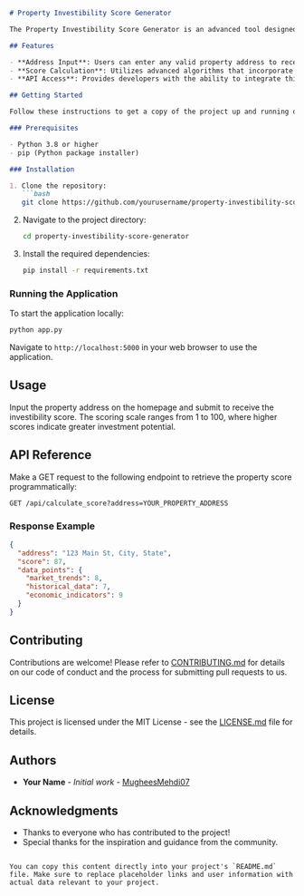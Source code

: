 ```markdown
# Property Investibility Score Generator

The Property Investibility Score Generator is an advanced tool designed to evaluate the potential of properties for investment purposes. By inputting a property address, users can receive a numeric score that reflects the property's potential for appreciation and profitability.

## Features

- **Address Input**: Users can enter any valid property address to receive an investibility score.
- **Score Calculation**: Utilizes advanced algorithms that incorporate market trends, historical data, and economic indicators to calculate a score.
- **API Access**: Provides developers with the ability to integrate this scoring feature into their applications via a RESTful API.

## Getting Started

Follow these instructions to get a copy of the project up and running on your local machine for development and testing purposes.

### Prerequisites

- Python 3.8 or higher
- pip (Python package installer)

### Installation

1. Clone the repository:
   ```bash
   git clone https://github.com/yourusername/property-investibility-score-generator.git
   ```
2. Navigate to the project directory:
   ```bash
   cd property-investibility-score-generator
   ```
3. Install the required dependencies:
   ```bash
   pip install -r requirements.txt
   ```

### Running the Application

To start the application locally:
```bash
python app.py
```
Navigate to `http://localhost:5000` in your web browser to use the application.

## Usage

Input the property address on the homepage and submit to receive the investibility score. The scoring scale ranges from 1 to 100, where higher scores indicate greater investment potential.

## API Reference

Make a GET request to the following endpoint to retrieve the property score programmatically:

```
GET /api/calculate_score?address=YOUR_PROPERTY_ADDRESS
```

### Response Example

```json
{
  "address": "123 Main St, City, State",
  "score": 87,
  "data_points": {
    "market_trends": 8,
    "historical_data": 7,
    "economic_indicators": 9
  }
}
```

## Contributing

Contributions are welcome! Please refer to [CONTRIBUTING.md](CONTRIBUTING.md) for details on our code of conduct and the process for submitting pull requests to us.

## License

This project is licensed under the MIT License - see the [LICENSE.md](LICENSE.md) file for details.

## Authors

- **Your Name** - *Initial work* - [MugheesMehdi07](https://github.com/yourusername)

## Acknowledgments

- Thanks to everyone who has contributed to the project!
- Special thanks for the inspiration and guidance from the community.
```

You can copy this content directly into your project's `README.md` file. Make sure to replace placeholder links and user information with actual data relevant to your project.
